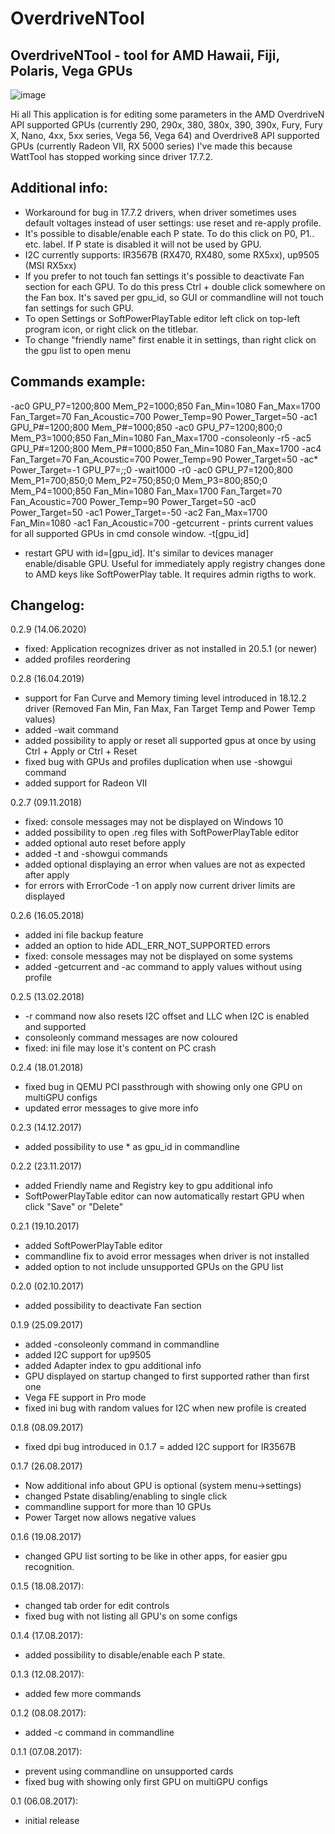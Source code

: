 # OverdriveNTool
OverdriveNTool - tool for AMD Hawaii, Fiji, Polaris, Vega GPUs
------------------------------------------------------------------
![image](https://user-images.githubusercontent.com/122867950/212854094-d495459b-5b7d-4d1b-831e-ab7a0fb0df6d.png)

Hi all
This application is for editing some parameters in the AMD OverdriveN API supported GPUs (currently 290, 290x, 380, 380x, 390, 390x, Fury, Fury X, Nano, 4xx, 5xx series, Vega 56, Vega 64) and Overdrive8 API supported GPUs (currently Radeon VII, RX 5000 series)
I've made this because WattTool has stopped working since driver 17.7.2.

## Additional info:
+ Workaround for bug in 17.7.2 drivers, when driver sometimes uses default voltages instead of user settings: use reset and re-apply profile.
+ It's possible to disable/enable each P state. To do this click on P0, P1.. etc. label. If P state is disabled it will not be used by GPU.
+ I2C currently supports: IR3567B (RX470, RX480, some RX5xx), up9505 (MSI RX5xx)
+ If you prefer to not touch fan settings it's possible to deactivate Fan section for each GPU. To do this press Ctrl + double click somewhere on the Fan box. It's saved per gpu_id, so GUI or commandline will not touch fan settings for such GPU.
+ To open Settings or SoftPowerPlayTable editor left click on top-left program icon, or right click on the titlebar.
+ To change "friendly name" first enable it in settings, than right click on the gpu list to open menu

## Commands example:

-ac0 GPU_P7=1200;800 Mem_P2=1000;850 Fan_Min=1080 Fan_Max=1700 Fan_Target=70 Fan_Acoustic=700 Power_Temp=90 Power_Target=50 -ac1 GPU_P#=1200;800 Mem_P#=1000;850
-ac0 GPU_P7=1200;800;0 Mem_P3=1000;850 Fan_Min=1080 Fan_Max=1700
-consoleonly -r5 -ac5 GPU_P#=1200;800 Mem_P#=1000;850 Fan_Min=1080 Fan_Max=1700 -ac4 Fan_Target=70 Fan_Acoustic=700 Power_Temp=90 Power_Target=50
-ac* Power_Target=-1 GPU_P7=*;*;0
-wait1000 -r0 -ac0 GPU_P7=1200;800 Mem_P1=700;850;0 Mem_P2=750;850;0 Mem_P3=800;850;0 Mem_P4=1000;850 Fan_Min=1080 Fan_Max=1700 Fan_Target=70 Fan_Acoustic=700 Power_Temp=90 Power_Target=50
-ac0 Power_Target=50 -ac1 Power_Target=-50 -ac2 Fan_Max=1700 Fan_Min=1080 -ac1 Fan_Acoustic=700
-getcurrent - prints current values for all supported GPUs in cmd console window.
-t[gpu_id]
+ restart GPU with id=[gpu_id]. It's similar to devices manager enable/disable GPU. Useful for immediately apply registry changes done to AMD keys like SoftPowerPlay table. It requires admin rigths to work.

## Changelog:

0.2.9 (14.06.2020)
+ fixed: Application recognizes driver as not installed in 20.5.1 (or newer)
+ added profiles reordering

0.2.8 (16.04.2019)
+ support for Fan Curve and Memory timing level introduced in 18.12.2 driver (Removed Fan Min, Fan Max, Fan Target Temp and Power Temp values)
+ added -wait command
+ added possibility to apply or reset all supported gpus at once by using Ctrl + Apply or Ctrl + Reset
+ fixed bug with GPUs and profiles duplication when use -showgui command
+ added support for Radeon VII

0.2.7 (09.11.2018)
+ fixed: console messages may not be displayed on Windows 10
+ added possibility to open .reg files with SoftPowerPlayTable editor
+ added optional auto reset before apply
+ added -t and -showgui commands
+ added optional displaying an error when values are not as expected after apply
+ for errors with ErrorCode -1 on apply now current driver limits are displayed

0.2.6 (16.05.2018)
+ added ini file backup feature
+ added an option to hide ADL_ERR_NOT_SUPPORTED errors
+ fixed: console messages may not be displayed on some systems
+ added -getcurrent and -ac command to apply values without using profile

0.2.5 (13.02.2018)
+ -r command now also resets I2C offset and LLC when I2C is enabled and supported
+ consoleonly command messages are now coloured
+ fixed: ini file may lose it's content on PC crash

0.2.4 (18.01.2018)
+ fixed bug in QEMU PCI passthrough with showing only one GPU on multiGPU configs
+ updated error messages to give more info

0.2.3 (14.12.2017)
+ added possibility to use * as gpu_id in commandline

0.2.2 (23.11.2017)
+ added Friendly name and Registry key to gpu additional info
+ SoftPowerPlayTable editor can now automatically restart GPU when click "Save" or "Delete"

0.2.1 (19.10.2017)
+ added SoftPowerPlayTable editor
+ commandline fix to avoid error messages when driver is not installed
+ added option to not include unsupported GPUs on the GPU list

0.2.0 (02.10.2017)
+ added possibility to deactivate Fan section

0.1.9 (25.09.2017)
+ added -consoleonly command in commandline
+ added I2C support for up9505
+ added Adapter index to gpu additional info
+ GPU displayed on startup changed to first supported rather than first one
+ Vega FE support in Pro mode
+ fixed ini bug with random values for I2C when new profile is created

0.1.8 (08.09.2017)
+ fixed dpi bug introduced in 0.1.7
= added I2C support for IR3567B

0.1.7 (26.08.2017)
+ Now additional info about GPU is optional (system menu->settings)
+ changed Pstate disabling/enabling to single click
+ commandline support for more than 10 GPUs
+ Power Target now allows negative values

0.1.6 (19.08.2017)
+ changed GPU list sorting to be like in other apps, for easier gpu recognition.

0.1.5 (18.08.2017):
+ changed tab order for edit controls
+ fixed bug with not listing all GPU's on some configs

0.1.4 (17.08.2017):
+ added possibility to disable/enable each P state.

0.1.3 (12.08.2017):
+ added few more commands

0.1.2 (08.08.2017):
+ added -c command in commandline

0.1.1 (07.08.2017):
+ prevent using commandline on unsupported cards
+ fixed bug with showing only first GPU on multiGPU configs

0.1 (06.08.2017):
+ initial release

